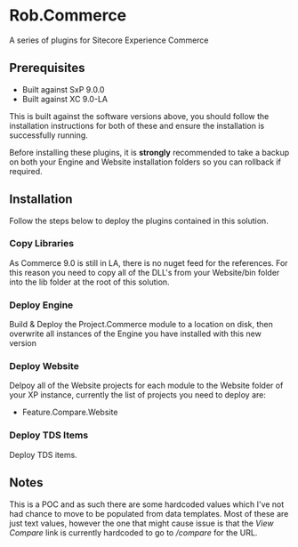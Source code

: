 # Rob.Commerce
A series of plugins for Sitecore Experience Commerce

## Prerequisites

* Built against SxP 9.0.0
* Built against XC 9.0-LA

This is built against the software versions above, you should follow the installation instructions for both of these and ensure the installation is successfully running.

Before installing these plugins, it is **strongly** recommended to take a backup on both your Engine and Website installation folders so you can rollback if required.

## Installation
Follow the steps below to deploy the plugins contained in this solution.

### Copy Libraries
As Commerce 9.0 is still in LA, there is no nuget feed for the references. For this reason you need to copy all of the DLL's from your Website/bin folder into the lib folder at the root of this solution.

### Deploy Engine
Build & Deploy the Project.Commerce module to a location on disk, then overwrite all instances of the Engine you have installed with this new version

### Deploy Website
Delpoy all of the Website projects for each module to the Website folder of your XP instance, currently the list of projects you need to deploy are:
* Feature.Compare.Website

### Deploy TDS Items
Deploy TDS items.

## Notes

This is a POC and as such there are some hardcoded values which I've not had chance to move to be populated from data templates. Most of these are just text values, however the one that might cause issue is that the _View Compare_ link is currently hardcoded to go to _/compare_ for the URL.